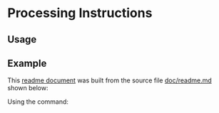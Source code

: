 # Processing Instructions

<? @include {=readme} introduction.md install.md ?>

## Usage

<? @source {javascript=s/\.\.\/index/mkpi/gm} usage.js ?>

## Example

This [readme document](/README.md) was built from the source file [doc/readme.md](/doc/readme.md) shown below:

<? @source {markdown} readme.md ?>

Using the command:

<? @macro {shell} return require('./package.json').scripts.readme ?>

<? @include {=readme} macros.md ?>
<? @exec ./sbin/apidocs ?>
<? @include {=readme} license.md links.md ?>
